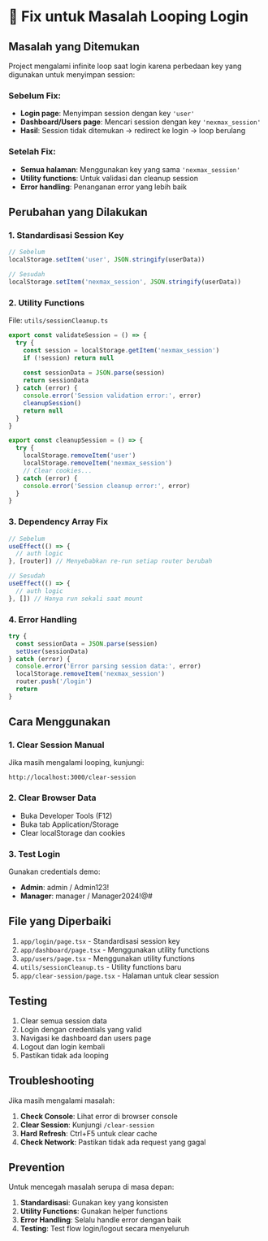 # 🔄 Fix untuk Masalah Looping Login

## Masalah yang Ditemukan

Project mengalami infinite loop saat login karena perbedaan key yang digunakan untuk menyimpan session:

### Sebelum Fix:
- **Login page**: Menyimpan session dengan key `'user'`
- **Dashboard/Users page**: Mencari session dengan key `'nexmax_session'`
- **Hasil**: Session tidak ditemukan → redirect ke login → loop berulang

### Setelah Fix:
- **Semua halaman**: Menggunakan key yang sama `'nexmax_session'`
- **Utility functions**: Untuk validasi dan cleanup session
- **Error handling**: Penanganan error yang lebih baik

## Perubahan yang Dilakukan

### 1. Standardisasi Session Key
```typescript
// Sebelum
localStorage.setItem('user', JSON.stringify(userData))

// Sesudah  
localStorage.setItem('nexmax_session', JSON.stringify(userData))
```

### 2. Utility Functions
File: `utils/sessionCleanup.ts`
```typescript
export const validateSession = () => {
  try {
    const session = localStorage.getItem('nexmax_session')
    if (!session) return null
    
    const sessionData = JSON.parse(session)
    return sessionData
  } catch (error) {
    console.error('Session validation error:', error)
    cleanupSession()
    return null
  }
}

export const cleanupSession = () => {
  try {
    localStorage.removeItem('user')
    localStorage.removeItem('nexmax_session')
    // Clear cookies...
  } catch (error) {
    console.error('Session cleanup error:', error)
  }
}
```

### 3. Dependency Array Fix
```typescript
// Sebelum
useEffect(() => {
  // auth logic
}, [router]) // Menyebabkan re-run setiap router berubah

// Sesudah
useEffect(() => {
  // auth logic  
}, []) // Hanya run sekali saat mount
```

### 4. Error Handling
```typescript
try {
  const sessionData = JSON.parse(session)
  setUser(sessionData)
} catch (error) {
  console.error('Error parsing session data:', error)
  localStorage.removeItem('nexmax_session')
  router.push('/login')
  return
}
```

## Cara Menggunakan

### 1. Clear Session Manual
Jika masih mengalami looping, kunjungi:
```
http://localhost:3000/clear-session
```

### 2. Clear Browser Data
- Buka Developer Tools (F12)
- Buka tab Application/Storage
- Clear localStorage dan cookies

### 3. Test Login
Gunakan credentials demo:
- **Admin**: admin / Admin123!
- **Manager**: manager / Manager2024!@#

## File yang Diperbaiki

1. `app/login/page.tsx` - Standardisasi session key
2. `app/dashboard/page.tsx` - Menggunakan utility functions
3. `app/users/page.tsx` - Menggunakan utility functions  
4. `utils/sessionCleanup.ts` - Utility functions baru
5. `app/clear-session/page.tsx` - Halaman untuk clear session

## Testing

1. Clear semua session data
2. Login dengan credentials yang valid
3. Navigasi ke dashboard dan users page
4. Logout dan login kembali
5. Pastikan tidak ada looping

## Troubleshooting

Jika masih mengalami masalah:

1. **Check Console**: Lihat error di browser console
2. **Clear Session**: Kunjungi `/clear-session`
3. **Hard Refresh**: Ctrl+F5 untuk clear cache
4. **Check Network**: Pastikan tidak ada request yang gagal

## Prevention

Untuk mencegah masalah serupa di masa depan:

1. **Standardisasi**: Gunakan key yang konsisten
2. **Utility Functions**: Gunakan helper functions
3. **Error Handling**: Selalu handle error dengan baik
4. **Testing**: Test flow login/logout secara menyeluruh 